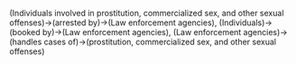 (Individuals involved in prostitution, commercialized sex, and other sexual offenses)->(arrested by)->(Law enforcement agencies), (Individuals)->(booked by)->(Law enforcement agencies), (Law enforcement agencies)->(handles cases of)->(prostitution, commercialized sex, and other sexual offenses)